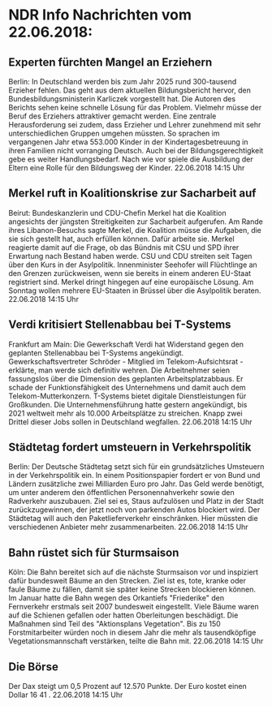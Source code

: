 # NDR Info Nachrichten vom 22.06.2018:


## Experten fürchten Mangel an Erziehern
Berlin: In Deutschland werden bis zum Jahr 2025 rund 300-tausend Erzieher fehlen. Das geht aus dem aktuellen Bildungsbericht hervor, den Bundesbildungsministerin Karliczek vorgestellt hat. Die Autoren des Berichts sehen keine schnelle Lösung für das Problem. Vielmehr müsse der Beruf des Erziehers attraktiver gemacht werden. Eine zentrale Herausforderung sei zudem, dass Erzieher und Lehrer zunehmend mit sehr unterschiedlichen Gruppen umgehen müssten. So sprachen im vergangenen Jahr etwa 553.000 Kinder in der Kindertagesbetreuung in ihren Familien nicht vorranging Deutsch. Auch bei der Bildungsgerechtigkeit gebe es weiter Handlungsbedarf. Nach wie vor spiele die Ausbildung der Eltern eine Rolle für den Bildungsweg der Kinder. 22.06.2018 14:15 Uhr 

## Merkel ruft in Koalitionskrise zur Sacharbeit auf
Beirut:	Bundeskanzlerin und CDU-Chefin Merkel hat die Koalition angesichts der jüngsten Streitigkeiten zur Sacharbeit aufgerufen. Am Rande ihres Libanon-Besuchs sagte Merkel, die Koalition müsse die Aufgaben, die sie sich gestellt hat, auch erfüllen können. Dafür arbeite sie. Merkel reagierte damit auf die Frage, ob das Bündnis mit CSU und SPD ihrer Erwartung nach Bestand haben werde. CSU und CDU streiten seit Tagen über den Kurs in der Asylpolitik. Innenminister Seehofer will Flüchtlinge an den Grenzen zurückweisen, wenn sie bereits in einem anderen EU-Staat registriert sind. Merkel dringt hingegen auf eine europäische Lösung. Am Sonntag wollen mehrere EU-Staaten in Brüssel über die Asylpolitik beraten. 22.06.2018 14:15 Uhr 

## Verdi kritisiert Stellenabbau bei T-Systems
Frankfurt am Main: Die Gewerkschaft Verdi hat Widerstand gegen den geplanten Stellenabbau bei T-Systems angekündigt. Gewerkschaftsvertreter Schröder - Mitglied im Telekom-Aufsichtsrat - erklärte, man werde sich definitiv wehren. Die Arbeitnehmer seien fassungslos über die Dimension des geplanten Arbeitsplatzabbaus. Er schade der Funktionsfähigkeit des Unternehmens und damit auch dem Telekom-Mutterkonzern. T-Systems bietet digitale Dienstleistungen für Großkunden. Die Unternehmensführung hatte gestern angekündigt, bis 2021 weltweit mehr als 10.000 Arbeitsplätze zu streichen. Knapp zwei Drittel dieser Jobs sollen in Deutschland wegfallen. 22.06.2018 14:15 Uhr 

## Städtetag fordert umsteuern in Verkehrspolitik
Berlin: Der Deutsche Städtetag setzt sich für ein grundsätzliches Umsteuern in der Verkehrspolitik ein. In einem Positionspapier fordert er von Bund und Ländern zusätzliche zwei Milliarden Euro pro Jahr. Das Geld werde benötigt, um unter anderem den öffentlichen Personennahverkehr sowie den Radverkehr auszubauen. Ziel sei es, Staus aufzulösen und Platz in der Stadt zurückzugewinnen, der jetzt noch von parkenden Autos blockiert wird. Der Städtetag will auch den Paketlieferverkehr einschränken. Hier müssten die verschiedenen Anbieter mehr zusammenarbeiten. 22.06.2018 14:15 Uhr 

## Bahn rüstet sich für Sturmsaison
Köln: Die Bahn bereitet sich auf die nächste Sturmsaison vor und inspiziert dafür bundesweit Bäume an den Strecken. Ziel ist es, tote, kranke oder faule Bäume zu fällen, damit sie später keine Strecken blockieren können. Im Januar hatte die Bahn wegen des Orkantiefs "Friederike" den Fernverkehr erstmals seit 2007 bundesweit eingestellt. Viele Bäume waren auf die Schienen gefallen oder hatten Oberleitungen beschädigt. Die Maßnahmen sind Teil des "Aktionsplans Vegetation". Bis zu 150 Forstmitarbeiter würden noch in diesem Jahr die mehr als tausendköpfige Vegetationsmannschaft verstärken, teilte die Bahn mit. 22.06.2018 14:15 Uhr 

## Die Börse
Der Dax steigt um  0,5  Prozent auf  12.570  Punkte. Der Euro kostet einen Dollar  16 41 . 22.06.2018 14:15 Uhr 
